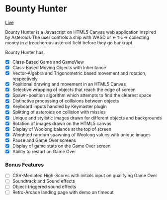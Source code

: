 # Bounty Hunter

[Live][live]

[live]: http://www.mikebudnick.com/bountyhunter

Bounty Hunter is a Javascript on HTML5 Canvas web application inspired by Asteroids
The user controls a ship with WASD or ←↑↓→ collecting money in a treacherous asteroid
field before they go bankrupt.


Bounty Hunter has:

<!-- This is a Markdown checklist. Use it to keep track of your progress! -->

- [x] Class-Based Game and GameView
- [x] Class-Based Moving Objects with Inheritance
- [x] Vector-Algebra and Trigonometric based movement and rotation, respectively
- [x] Positional drawing and movement in an HTML5 Canvas
- [x] Selective wrapping of objects that reach the edge of screen
- [x] Spawn-position algorithm which attempts to find the clearest space
- [x] Distinctive processing of collisions between objects
- [x] Keyboard inputs handled by Keymaster plugin
- [x] Splitting of asteroids on collision with missles
- [x] Unique and stylistic images drawn for different objects and backgrounds
- [x] Rotation of images drawn on the HTML5 canvas
- [x] Display of Woolong balance at the top of screen
- [x] Weighted random spawning of Woolong values with unique images
- [x] Pause and Game Over screens
- [x] Display of game stats on the Game Over screen
- [x] Ability to restart on Game Over

### Bonus Features
- [ ] CSV-Mediated High-Scores with initials input on qualifying Game Over
- [ ] Soundtrack and Sound effects
- [ ] Object-triggered sound effects
- [ ] Retro-Arcade landing page with demo on timeout
